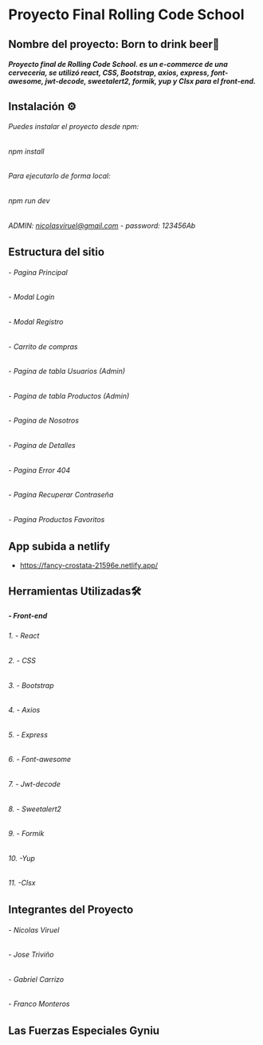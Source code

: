 # Proyecto Final Rolling Code School

## Nombre del proyecto: Born to drink beer🍻

#####  Proyecto final de Rolling Code School. es un e-commerce de una cerveceria, se utilizó react, CSS, Bootstrap, axios, express, font-awesome, jwt-decode, sweetalert2, formik, yup y Clsx para el front-end.

## Instalación ⚙️ 

###### Puedes instalar el proyecto desde npm:

###### npm install

###### Para ejecutarlo de forma local:

###### npm run dev
###### ADMIN: nicolasviruel@gmail.com - password: 123456Ab

## Estructura del sitio

###### - Pagina Principal
###### - Modal Login
###### - Modal Registro
###### - Carrito de compras
###### - Pagina de tabla Usuarios (Admin)
###### -  Pagina de tabla Productos (Admin)
###### - Pagina de Nosotros
###### - Pagina de Detalles
###### - Pagina Error 404
###### - Pagina Recuperar Contraseña
###### - Pagina Productos Favoritos 

## App subida a netlify

- https://fancy-crostata-21596e.netlify.app/


## Herramientas Utilizadas🛠️

##### - Front-end
###### 1. - React
###### 2. - CSS
###### 3. - Bootstrap
###### 4. - Axios
###### 5. - Express
###### 6. - Font-awesome
###### 7. - Jwt-decode
###### 8. - Sweetalert2
###### 9. - Formik
###### 10. -Yup
###### 11. -Clsx

## Integrantes del Proyecto

###### - Nicolas Viruel
###### - Jose Triviño
###### - Gabriel Carrizo
###### - Franco Monteros

## Las Fuerzas Especiales Gyniu
